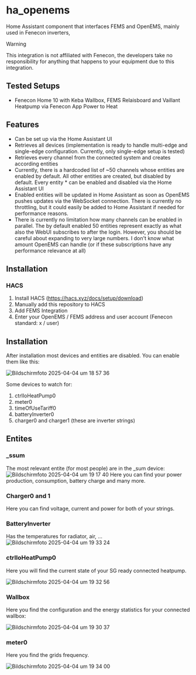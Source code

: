 # ha_openems
Home Assistant component that interfaces FEMS and OpenEMS, mainly used in Fenecon inverters,

> [!WARNING] 
> This integration is not affiliated with Fenecon, the developers take no responsibility for anything that happens to your equipment due to this integration.

## Tested Setups

* Fenecon Home 10 with Keba Wallbox, FEMS Relaisboard and Vaillant Heatpump via Fenecon App Power to Heat

## Features

* Can be set up via the Home Assistant UI
* Retrieves all devices (implementation is ready to handle multi-edge and single-edge configuration. Currently, only single-edge setup is tested)
* Retrieves every channel from the connected system and creates according entities
* Currently, there is a hardcoded list of ~50 channels whose entities are enabled by default. All other entities are created, but disabled by default. Every entity * can be enabled and disabled via the Home Assistant UI
* Enabled entities will be updated in Home Assistant as soon as OpenEMS pushes updates via the WebSocket connection. There is currently no throttling, but it could easily be added to Home Assistant if needed for performance reasons.
* There is currently no limitation how many channels can be enabled in parallel. The by default enabled 50 entities represent exactly as what also the WebUI subscribes to after the login. However, you should be careful about expanding to very large numbers. I  don't know what amount OpenEMS can handle (or if these subscriptions have any performance relevance at all)

## Installation

### HACS

1. Install HACS (https://hacs.xyz/docs/setup/download)
2. Manually add this repository to HACS
4. Add FEMS Integration
6. Enter your OpenEMS / FEMS address and user account (Fenecon standard:  x / user)

## Installation

After installation most devices and entities are disabled. You can enable them like this:

![Bildschirmfoto 2025-04-04 um 18 57 36](https://github.com/user-attachments/assets/7e74abd1-b330-4594-a1c9-25d149a1e2fb)

Some devices to watch for:

1. ctrlIoHeatPump0
2. meter0
3. timeOfUseTariff0
4. batteryInverter0
5. charger0 and charger1 (these are inverter strings)

## Entites

### _ssum
The most relevant entite (for most people) are in the _sum device:
![Bildschirmfoto 2025-04-04 um 19 17 40](https://github.com/user-attachments/assets/95507715-3e03-43f3-ae13-e46cf0ffc5e2)
Here you can find your power production, consumption, battery charge and many more.

### Charger0 and 1
Here you can find voltage, current and power for both of your strings.

### BatteryInverter
Has the temperatures for radiator, air, ...
![Bildschirmfoto 2025-04-04 um 19 33 24](https://github.com/user-attachments/assets/d8e0df40-8a91-41d9-b04f-3b9e1d402193)

### ctrlIoHeatPump0
Here you will find the current state of your SG ready connected heatpump.

![Bildschirmfoto 2025-04-04 um 19 32 56](https://github.com/user-attachments/assets/c4f8944f-7262-4b35-8d5c-00d4e9eb61ba)

### Wallbox
Here you find the configuration and the energy statistics for your connected wallbox:

![Bildschirmfoto 2025-04-04 um 19 30 37](https://github.com/user-attachments/assets/e7097dee-fb33-421b-8aa3-2d5d5ecd9148)

### meter0
Here you find the grids frequency.

![Bildschirmfoto 2025-04-04 um 19 34 00](https://github.com/user-attachments/assets/093c8a62-87ab-4a92-bcc2-b2ee67163512)

